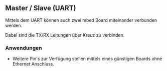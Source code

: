 ## Master / Slave (UART)

Mittels dem UART können auch zwei mbed Board miteinander verbunden werden.

Dabei sind die TX/RX Leitungen über Kreuz zu verbinden.

### Anwendungen

*   Weitere Pin&#039;s zur Verfügung stellen mittels eines günstigen Boards ohne Ethernet Anschluss.
